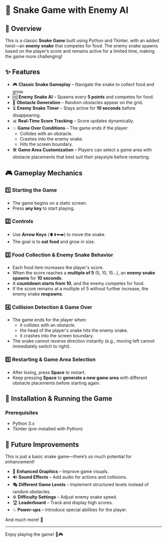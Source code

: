 # 🐍 Snake Game with Enemy AI

## 📌 Overview
This is a classic **Snake Game** built using Python and Tkinter, with an added twist—an **enemy snake** that competes for food. The enemy snake spawns based on the player’s score and remains active for a limited time, making the game more challenging!

## ✨ Features
- 🎮 **Classic Snake Gameplay** – Navigate the snake to collect food and grow.
- 🆚 **Enemy Snake AI** – Spawns every **5 points** and competes for food.
- 🚧 **Obstacle Generation** – Random obstacles appear on the grid.
- ⏳ **Enemy Snake Timer** – Stays active for **10 seconds** before disappearing.
- 📊 **Real-Time Score Tracking** – Score updates dynamically.
- 💥 **Game Over Conditions** – The game ends if the player:
  - Collides with an obstacle.
  - Crashes into the enemy snake.
  - Hits the screen boundary.
- 🛠️ **Game Area Customization** – Players can select a game area with obstacle placements that best suit their playstyle before restarting.

## 🎮 Gameplay Mechanics

### 1️⃣ **Starting the Game**  
- The game begins on a static screen.  
- Press **any key** to start playing.

### 2️⃣ **Controls**  
- Use **Arrow Keys** (⬆️⬇️⬅️➡️) to move the snake.
- The goal is to **eat food** and grow in size.

### 3️⃣ **Food Collection & Enemy Snake Behavior**  
- Each food item increases the player's score.
- When the score reaches a **multiple of 5** (5, 10, 15...), an **enemy snake spawns** for **10 seconds**.
- A **countdown starts from 10**, and the enemy competes for food.
- If the score remains at a multiple of 5 without further increase, the enemy snake **respawns**.

### 4️⃣ **Collision Detection & Game Over**  
- The game ends for the player when:
  - it collides with an obstacle.
  - the head of the player's snake hits the enemy snake.
  - it crashes into the screen boundary.
- The snake cannot reverse direction instantly (e.g., moving left cannot immediately switch to right).

### 5️⃣ **Restarting & Game Area Selection**  
- After losing, press **Space** to restart.
- Keep pressing **Space** to **generate a new game area** with different obstacle placements before starting again.

## 🚀 Installation & Running the Game
### Prerequisites
- Python 3.x
- Tkinter (pre-installed with Python)

## 🔮 Future Improvements
This is just a basic snake game—there’s so much potential for enhancement!
- 🎨 **Enhanced Graphics** – Improve game visuals.
- 🔊 **Sound Effects** – Add audio for actions and collisions.
- 🎭 **Different Game Levels** – Implement structured levels instead of random obstacles.
- ⚙️ **Difficulty Settings** – Adjust enemy snake speed.
- 🏆 **Leaderboard** – Track and display high scores.
- 💥 **Power-ups** – Introduce special abilities for the player.

And much more! 🎉

---
Enjoy playing the game! 🐍🎮

